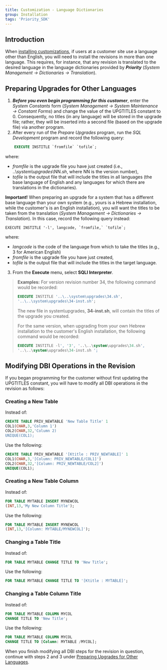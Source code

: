 ```yaml
---
title: Customization - Language Dictionaries
group: Installation
tags: 'Priority_SDK'
---
```


## Introduction

When [installing
customizations](Installing-Your-Customizations ), if users at
a customer site use a language other than English, you will need to
install the revisions in more than one language. This requires, for
instance, that any revision is translated to the desired language in the
language dictionaries provided by ***Priority*** (*System Management →
Dictionaries → Translation*).

## Preparing Upgrades for Other Languages 

1.  ***Before you even begin programming for this customer***, enter the
    *System Constants* form (*System Management → System Maintenance →
    Constant Forms*) and change the value of the UPGTITLES constant
    to 0. Consequently, no titles (in any language) will be stored in
    the upgrade file; rather, they will be inserted into a second file
    (based on the upgrade file) via another program.
2.  After every run of the *Prepare Upgrades* program, run the *SQL
    Development* program and record the following query:

```sql
    EXECUTE INSTITLE `fromfile` `tofile`;
```
where:
- *fromfile* is the upgrade file you have just created
        (i.e., ..\\*system\\upgrades*\\NN.*sh*, where NN is the version
        number), 
- *tofile* is the output file that will include the
        titles in all languages (the base language of English and any
        languages for which there are translations in the dictionaries).

**Important!** When preparing an upgrade for a system that has a
        different base language than your own system (e.g., yours is a
        Hebrew installation, while the customer\'s is an English
        installation), you will want the titles to be taken from the
        translation (*System Management → Dictionaries → Translation*).
        In this case, record the following query instead:
```
EXECUTE INSTITLE '-l', langcode, `fromfile,` `tofile`;
```
where:
- *langcode* is the code of the language from which to take
        the titles (e.g., 3 for American English)
- *fromfile* is the upgrade file you have just created, 
- *tofile* is the output file that will include the titles in the target language.
3.  From the **Execute** menu, select **SQLI Interpreter**.

> **Examples:** For version revision number 34, the following command would be
> recorded:
>
> ```sql
> EXECUTE INSTITLE '..\..\system\upgrades\34.sh',
> '..\..\system\upgrades\34-inst.sh'; 
> ```
>
> The new file in system\\upgrades, **34-inst.sh**, will contain the titles
> of the upgrade you created.
>
> For the same version, when upgrading from your own Hebrew installation
> to the customer\'s English installation, the following command would
> be recorded:
>
> ```sql
> EXECUTE INSTITLE -l', '3', '..\..\system\upgrades\34.sh',
> '..\..\system\upgrades\34-inst.sh ';
> ```

## Modifying DBI Operations in the Revision 

If you began programming for the customer without first updating the
UPGTITLES constant, you will have to modify all DBI operations in the
revision as follows:

### Creating a New Table 

Instead of:

```sql
CREATE TABLE PRIV_NEWTABLE 'New Table Title' 1
COL1(CHAR,3,'Column 1')
COL2(CHAR,32,'Column 2)
UNIQUE(COL1);
```

Use the following:

```sql
CREATE TABLE PRIV_NEWTABLE '[Ktitle : PRIV_NEWTABLE]' 1
COL1(CHAR,3,'[Column: PRIV_NEWTABLE/COL1]')
COL2(CHAR,32,'[Column: PRIV_NEWTABLE/COL2]')
UNIQUE(COL1);
```

### Creating a New Table Column 

Instead of:

```sql
FOR TABLE MYTABLE INSERT MYNEWCOL
(INT,13,'My New Column Title'); 
```

Use the following:

```sql
FOR TABLE MYTABLE INSERT MYNEWCOL
(INT,13,'[Column: MYTABLE/MYNEWCOL]'); 
```

### Changing a Table Title 

Instead of:

```sql
FOR TABLE MYTABLE CHANGE TITLE TO 'New Title'; 
```

Use the following:

```sql
FOR TABLE MYTABLE CHANGE TITLE TO '[Ktitle : MYTABLE]';
```

### Changing a Table Column Title 

Instead of:

```sql
FOR TABLE MYTABLE COLUMN MYCOL 
CHANGE TITLE TO 'New Title'; 
```

Use the following:

```sql
FOR TABLE MYTABLE COLUMN MYCOL 
CHANGE TITLE TO [Column: MYTABLE /MYCOL];
```

When you finish modifying all DBI steps for the revision in question,
continue with steps 2 and 3 under [Preparing Upgrades for Other
Languages](#Preparing-Upgrades-for-Other-Languages ).

